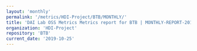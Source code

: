 ```yaml
---
layout: 'monthly'
permalink: '/metrics/HDI-Project/BTB/MONTHLY/'
title: 'DAI Lab OSS Metrics Metrics report for BTB | MONTHLY-REPORT-2019-10-25'
organization: 'HDI-Project'
repository: 'BTB'
current_date: '2019-10-25'
---
```

